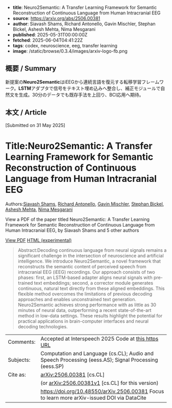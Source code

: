 <!-- metadata -->
- **title**: Neuro2Semantic: A Transfer Learning Framework for Semantic Reconstruction of Continuous Language from Human Intracranial EEG
- **source**: https://arxiv.org/abs/2506.00381
- **author**: Siavash Shams, Richard Antonello, Gavin Mischler, Stephan Bickel, Ashesh Mehta, Nima Mesgarani
- **published**: 2025-05-31T00:00:00Z
- **fetched**: 2025-06-04T04:41:22Z
- **tags**: codex, neuroscience, eeg, transfer learning
- **image**: /static/browse/0.3.4/images/arxiv-logo-fb.png

## 概要 / Summary
新提案の**Neuro2Semantic**はiEEGから連続言語を復元する転移学習フレームワーク。**LSTM**アダプタで信号をテキスト埋め込みへ整合し、補正モジュールで自然文を生成。30分のデータでも既存手法を上回り、BCI応用へ期待。

## 本文 / Article

[Submitted on 31 May 2025]

Title:Neuro2Semantic: A Transfer Learning Framework for Semantic Reconstruction of Continuous Language from Human Intracranial EEG
==================================================================================================================================

Authors:[Siavash Shams](https://arxiv.org/search/cs?searchtype=author&query=Shams,+S), [Richard Antonello](https://arxiv.org/search/cs?searchtype=author&query=Antonello,+R), [Gavin Mischler](https://arxiv.org/search/cs?searchtype=author&query=Mischler,+G), [Stephan Bickel](https://arxiv.org/search/cs?searchtype=author&query=Bickel,+S), [Ashesh Mehta](https://arxiv.org/search/cs?searchtype=author&query=Mehta,+A), [Nima Mesgarani](https://arxiv.org/search/cs?searchtype=author&query=Mesgarani,+N)

View a PDF of the paper titled Neuro2Semantic: A Transfer Learning Framework for Semantic Reconstruction of Continuous Language from Human Intracranial EEG, by Siavash Shams and 5 other authors

[View PDF](/pdf/2506.00381)
[HTML (experimental)](https://arxiv.org/html/2506.00381v1)
> Abstract:Decoding continuous language from neural signals remains a significant challenge in the intersection of neuroscience and artificial intelligence. We introduce Neuro2Semantic, a novel framework that reconstructs the semantic content of perceived speech from intracranial EEG (iEEG) recordings. Our approach consists of two phases: first, an LSTM-based adapter aligns neural signals with pre-trained text embeddings; second, a corrector module generates continuous, natural text directly from these aligned embeddings. This flexible method overcomes the limitations of previous decoding approaches and enables unconstrained text generation. Neuro2Semantic achieves strong performance with as little as 30 minutes of neural data, outperforming a recent state-of-the-art method in low-data settings. These results highlight the potential for practical applications in brain-computer interfaces and neural decoding technologies.

|  |  |
| --- | --- |
| Comments: | Accepted at Interspeech 2025 Code at [this https URL](https://github.com/SiavashShams/neuro2semantic) |
| Subjects: | Computation and Language (cs.CL); Audio and Speech Processing (eess.AS); Signal Processing (eess.SP) |
| Cite as: | [arXiv:2506.00381](https://arxiv.org/abs/2506.00381) [cs.CL] |
|  | (or  [arXiv:2506.00381v1](https://arxiv.org/abs/2506.00381v1) [cs.CL] for this version) |
|  | <https://doi.org/10.48550/arXiv.2506.00381> Focus to learn more  arXiv-issued DOI via DataCite |
